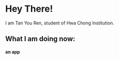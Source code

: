 # Hey There! 
I am Tan You Ren, student of Hwa Chong Institution.

## What I am doing now:
#### an app
